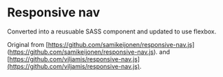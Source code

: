 # Responsive nav

Converted into a reusuable SASS component and updated to use flexbox.

Original from [https://github.com/samikeijonen/responsive-nav.js] (https://github.com/samikeijonen/responsive-nav.js).
and [https://github.com/viljamis/responsive-nav.js](https://github.com/viljamis/responsive-nav.js).

